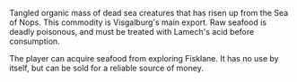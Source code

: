 Tangled organic mass of dead sea creatures that has risen up from the Sea of Nops. This commodity is Visgalburg's main export. Raw seafood is deadly poisonous, and must be treated with Lamech's acid before consumption.

The player can acquire seafood from exploring Fisklane. It has no use by itself, but can be sold for a reliable source of money.